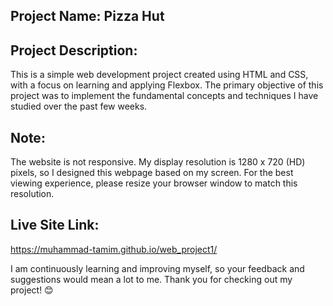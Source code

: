 ## Project Name: Pizza Hut
## Project Description:
This is a simple web development project created using HTML and CSS, with a focus on learning and applying Flexbox. The primary objective of this project was to implement the fundamental concepts and techniques I have studied over the past few weeks.
## Note:
The website is not responsive. My display resolution is 1280 x 720 (HD) pixels, so I designed this webpage based on my screen. For the best viewing experience, please resize your browser window to match this resolution.
## Live Site Link:
https://muhammad-tamim.github.io/web_project1/

I am continuously learning and improving myself, so your feedback and suggestions would mean a lot to me. 
Thank you for checking out my project! 😊
